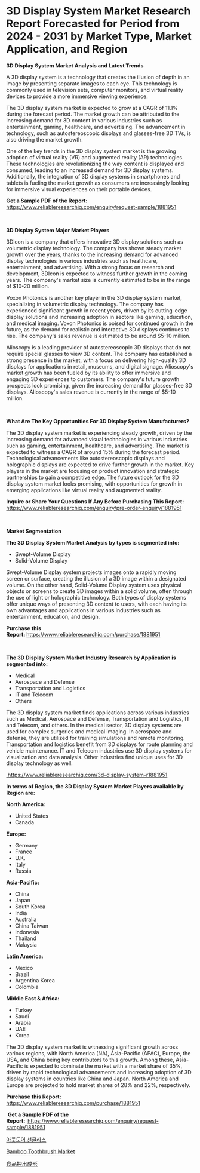 <p><h1>3D Display System Market Research Report Forecasted for Period from 2024 -  2031 by Market Type, Market Application, and Region</h1></p><p><strong>3D Display System Market Analysis and Latest Trends</strong></p>
<p><p>A 3D display system is a technology that creates the illusion of depth in an image by presenting separate images to each eye. This technology is commonly used in television sets, computer monitors, and virtual reality devices to provide a more immersive viewing experience.</p><p>The 3D display system market is expected to grow at a CAGR of 11.1% during the forecast period. The market growth can be attributed to the increasing demand for 3D content in various industries such as entertainment, gaming, healthcare, and advertising. The advancement in technology, such as autostereoscopic displays and glasses-free 3D TVs, is also driving the market growth.</p><p>One of the key trends in the 3D display system market is the growing adoption of virtual reality (VR) and augmented reality (AR) technologies. These technologies are revolutionizing the way content is displayed and consumed, leading to an increased demand for 3D display systems. Additionally, the integration of 3D display systems in smartphones and tablets is fueling the market growth as consumers are increasingly looking for immersive visual experiences on their portable devices.</p></p>
<p><strong>Get a Sample PDF of the Report:&nbsp;</strong> <a href="https://www.reliableresearchiq.com/enquiry/request-sample/1881951">https://www.reliableresearchiq.com/enquiry/request-sample/1881951</a></p>
<p>&nbsp;</p>
<p><strong>3D Display System Major Market Players</strong></p>
<p><p>3DIcon is a company that offers innovative 3D display solutions such as volumetric display technology. The company has shown steady market growth over the years, thanks to the increasing demand for advanced display technologies in various industries such as healthcare, entertainment, and advertising. With a strong focus on research and development, 3DIcon is expected to witness further growth in the coming years. The company's market size is currently estimated to be in the range of $10-20 million.</p><p>Voxon Photonics is another key player in the 3D display system market, specializing in volumetric display technology. The company has experienced significant growth in recent years, driven by its cutting-edge display solutions and increasing adoption in sectors like gaming, education, and medical imaging. Voxon Photonics is poised for continued growth in the future, as the demand for realistic and interactive 3D displays continues to rise. The company's sales revenue is estimated to be around $5-10 million.</p><p>Alioscopy is a leading provider of autostereoscopic 3D displays that do not require special glasses to view 3D content. The company has established a strong presence in the market, with a focus on delivering high-quality 3D displays for applications in retail, museums, and digital signage. Alioscopy's market growth has been fueled by its ability to offer immersive and engaging 3D experiences to customers. The company's future growth prospects look promising, given the increasing demand for glasses-free 3D displays. Alioscopy's sales revenue is currently in the range of $5-10 million.</p></p>
<p>&nbsp;</p>
<p><strong>What Are The Key Opportunities For 3D Display System Manufacturers?</strong></p>
<p><p>The 3D display system market is experiencing steady growth, driven by the increasing demand for advanced visual technologies in various industries such as gaming, entertainment, healthcare, and advertising. The market is expected to witness a CAGR of around 15% during the forecast period. Technological advancements like autostereoscopic displays and holographic displays are expected to drive further growth in the market. Key players in the market are focusing on product innovation and strategic partnerships to gain a competitive edge. The future outlook for the 3D display system market looks promising, with opportunities for growth in emerging applications like virtual reality and augmented reality.</p></p>
<p><strong>Inquire or Share Your Questions If Any Before Purchasing This Report:</strong> <a href="https://www.reliableresearchiq.com/enquiry/pre-order-enquiry/1881951">https://www.reliableresearchiq.com/enquiry/pre-order-enquiry/1881951</a></p>
<p>&nbsp;</p>
<p><strong>Market Segmentation</strong></p>
<p><strong>The 3D Display System Market Analysis by types is segmented into:</strong></p>
<p><ul><li>Swept-Volume Display</li><li>Solid-Volume Display</li></ul></p>
<p><p>Swept-Volume Display system projects images onto a rapidly moving screen or surface, creating the illusion of a 3D image within a designated volume. On the other hand, Solid-Volume Display system uses physical objects or screens to create 3D images within a solid volume, often through the use of light or holographic technology. Both types of display systems offer unique ways of presenting 3D content to users, with each having its own advantages and applications in various industries such as entertainment, education, and design.</p></p>
<p><strong>Purchase this Report:&nbsp;</strong><a href="https://www.reliableresearchiq.com/purchase/1881951">https://www.reliableresearchiq.com/purchase/1881951</a></p>
<p>&nbsp;</p>
<p><strong>The 3D Display System Market Industry Research by Application is segmented into:</strong></p>
<p><ul><li>Medical</li><li>Aerospace and Defense</li><li>Transportation and Logistics</li><li>IT and Telecom</li><li>Others</li></ul></p>
<p><p>The 3D display system market finds applications across various industries such as Medical, Aerospace and Defense, Transportation and Logistics, IT and Telecom, and others. In the medical sector, 3D display systems are used for complex surgeries and medical imaging. In aerospace and defense, they are utilized for training simulations and remote monitoring. Transportation and logistics benefit from 3D displays for route planning and vehicle maintenance. IT and Telecom industries use 3D display systems for visualization and data analysis. Other industries find unique uses for 3D display technology as well.</p></p>
<p><a href="https://www.reliableresearchiq.com/3d-display-system-r1881951">&nbsp;https://www.reliableresearchiq.com/3d-display-system-r1881951</a></p>
<p><strong>In terms of Region, the 3D Display System Market Players available by Region are:</strong></p>
<p>
    <p> <strong> North America: </strong>
        <ul>
            <li>United States</li>
            <li>Canada</li>
        </ul>
        </p> 
    <p> <strong> Europe: </strong>
        <ul>
            <li>Germany</li>
            <li>France</li>
            <li>U.K.</li>
            <li>Italy</li>
            <li>Russia</li>
        </ul>
        </p> 
    <p> <strong> Asia-Pacific: </strong>
        <ul>
            <li>China</li>
            <li>Japan</li>
            <li>South Korea</li>
            <li>India</li>
            <li>Australia</li>
            <li>China Taiwan</li>
            <li>Indonesia</li>
            <li>Thailand</li>
            <li>Malaysia</li>
        </ul>
        </p> 
    <p> <strong> Latin America: </strong>
        <ul>
            <li>Mexico</li>
            <li>Brazil</li>
            <li>Argentina Korea</li>
            <li>Colombia</li>
        </ul>
        </p> 
    <p> <strong> Middle East & Africa: </strong>
        <ul>
            <li>Turkey</li>
            <li>Saudi</li>
            <li>Arabia</li>
            <li>UAE</li>
            <li>Korea</li>
        </ul>
    </p>
    </p>
<p><p>The 3D display system market is witnessing significant growth across various regions, with North America (NA), Asia-Pacific (APAC), Europe, the USA, and China being key contributors to this growth. Among these, Asia-Pacific is expected to dominate the market with a market share of 35%, driven by rapid technological advancements and increasing adoption of 3D display systems in countries like China and Japan. North America and Europe are projected to hold market shares of 28% and 22%, respectively.</p></p>
<p><strong>Purchase this Report: </strong><a href="https://www.reliableresearchiq.com/purchase/1881951">https://www.reliableresearchiq.com/purchase/1881951</a></p>
<p>&nbsp;<strong>Get a Sample PDF of the Report:&nbsp;&nbsp;</strong><a href="https://www.reliableresearchiq.com/enquiry/request-sample/1881951">https://www.reliableresearchiq.com/enquiry/request-sample/1881951</a></p>
<p><strong></strong></p>
<p><p><a href="https://github.com/laholand/Market-Research-Report-List-5/blob/main/931217031553.md">아웃도어 선글라스</a></p><p><a href="https://medium.com/@loganunn65756/bamboo-toothbrush-market-trends-a-detailed-study-of-its-market-segmentation-and-analyzing-the-30f8592e9137">Bamboo Toothbrush Market</a></p><p><a href="https://github.com/mohamedbakry57/Market-Research-Report-List-5/blob/main/961894023385.md">食品押出成形</a></p></p>